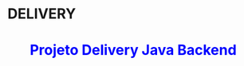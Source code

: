 # DELIVERY
 <h1 style="color: blue;text-align:center;width: 100%;">Projeto Delivery Java Backend</h1>
